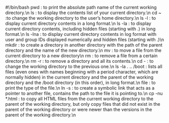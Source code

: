 #!/bin/bash
pwd : to print the absolute path name of the current working directory.\n ls : to display the contents list of your current directory.\n cd ~ :to change the working directory to the user’s home directory.\n ls -l : to display current directory contents in a long format.\n ls -la : to display current directory contents, including hidden files (starting with .) in long format.\n ls -lna : to display current directory contents in log format with user and group IDs displayed numerically and hidden files (starting with .)\n mkdir : to create a directory in another directory with the path of the parent directory and the name of the new directory.\n mv : to move a file from the current directory to a new directory\n rm : to remove a file from a certain directory.\n rm -r : to remove a directory and all its contents.\n cd - : to change the working directory to the previous one.\n ls -la . .. /boot : lists all files (even ones with names beginning with a period character, which are normally hidden) in the current directory and the parent of the working directory and the /boot directory (in this order), in long format.\n file : to print the type of the file.\n ln -s : to create a symbolic link that acts as a pointer to another file, contains the path to the file it is pointing to.\n cp -nu *.html : to copy all HTML files from the current working directory to the parent of the working directory, but only copy files that did not exist in the parent of the working directory or were newer than the versions in the parent of the working directory.\n  

